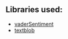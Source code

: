 ## Libraries used:
- [vaderSentiment](https://github.com/cjhutto/vaderSentiment)
- [textblob](https://textblob.readthedocs.io/en/dev/)